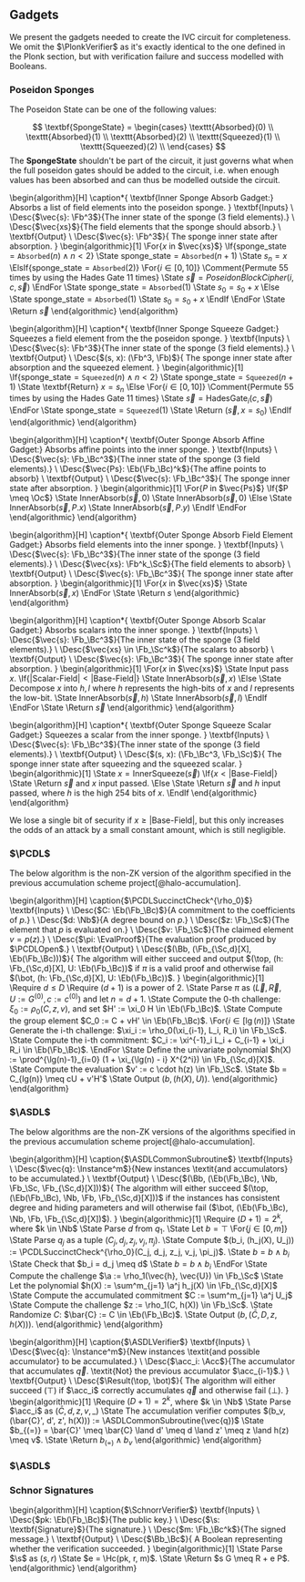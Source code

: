 ## Gadgets

We present the gadgets needed to create the IVC circuit for completeness. We omit the $\PlonkVerifier$ as it's exactly identical to the one defined in the Plonk section, but with verification failure and success modelled with Booleans.

### Poseidon Sponges

The Poseidon State can be one of the following values:

$$
  \textbf{SpongeState} = \begin{cases}
    \texttt{Absorbed}(0) \\
    \texttt{Absorbed}(1) \\
    \texttt{Absorbed}(2) \\
    \texttt{Squeezed}(1) \\
    \texttt{Squeezed}(2) \\
  \end{cases}
$$
The $\textbf{SpongeState}$ shouldn't be part of the circuit, it just governs
what when the full poseidon gates should be added to the circuit, i.e. when
enough values has been absorbed and can thus be modelled outside the circuit.

\begin{algorithm}[H]
\caption*{
  \textbf{Inner Sponge Absorb Gadget:} Absorbs a list of field elements into the poseidon sponge.
}
\textbf{Inputs} \\
  \Desc{$\vec{s}: \Fb^3$}{The inner state of the sponge (3 field elements).} \\
  \Desc{$\vec{xs}$}{The field elements that the sponge should absorb.} \\
\textbf{Output} \\
  \Desc{$\vec{s}: \Fb^3$}{
    The sponge inner state after absorption.
  }
\begin{algorithmic}[1]
  \For{$x$ in $\vec{xs}$}
    \If{$\text{sponge\_state} = \texttt{Absorbed}(n) \land n < 2$}
      \State $\text{sponge\_state} = \texttt{Absorbed}(n + 1)$
      \State $s_n = x$
    \ElsIf{$\text{sponge\_state} = \texttt{Absorbed}(2)$}
      \For{$i \in [0, 10]$} \Comment{Permute 55 times by using the Hades Gate 11 times}
        \State $\vec{s} = PoseidonBlockCipher(i, c, \vec{s})$
      \EndFor
      \State $\text{sponge\_state} = \texttt{Absorbed}(1)$
      \State $s_0 = s_0 + x$
    \Else
      \State $\text{sponge\_state} = \texttt{Absorbed}(1)$
      \State $s_0 = s_0 + x$
    \EndIf
  \EndFor
  \State \Return $\vec{s}$
\end{algorithmic}
\end{algorithm}

\begin{algorithm}[H]
\caption*{
  \textbf{Inner Sponge Squeeze Gadget:} Squeezes a field element from the the poseidon sponge.
}
\textbf{Inputs} \\
  \Desc{$\vec{s}: \Fb^3$}{The inner state of the sponge (3 field elements).} \\
\textbf{Output} \\
  \Desc{$(s, x): (\Fb^3, \Fb)$}{
    The sponge inner state after absorption and the squeezed element.
  }
\begin{algorithmic}[1]
  \If{$\text{sponge\_state} = \texttt{Squeezed}(n) \land n < 2$}
    \State $\text{sponge\_state} = \texttt{Squeezed}(n + 1)$
    \State \textbf{Return} $x = s_n$
  \Else
    \For{$i \in [0, 10]$} \Comment{Permute 55 times by using the Hades Gate 11 times}
      \State $\vec{s} = \text{HadesGate}_i(c, \vec{s})$
    \EndFor
    \State $\text{sponge\_state} = \texttt{Squeezed}(1)$
    \State \Return $(\vec{s}, x = s_0)$
  \EndIf
\end{algorithmic}
\end{algorithm}

\begin{algorithm}[H]
\caption*{
  \textbf{Outer Sponge Absorb Affine Gadget:} Absorbs affine points into the inner sponge.
}
\textbf{Inputs} \\
  \Desc{$\vec{s}: \Fb_\Bc^3$}{The inner state of the sponge (3 field elements).} \\
  \Desc{$\vec{Ps}: \Eb(\Fb_\Bc)^k$}{The affine points to absorb} \\
\textbf{Output} \\
  \Desc{$\vec{s}: \Fb_\Bc^3$}{
    The sponge inner state after absorption.
  }
\begin{algorithmic}[1]
  \For{$P$ in $\vec{Ps}$}
    \If{$P \meq \Oc$}
      \State $\text{InnerAbsorb}(\vec{s}, 0)$
      \State $\text{InnerAbsorb}(\vec{s}, 0)$
    \Else
      \State $\text{InnerAbsorb}(\vec{s}, P.x)$
      \State $\text{InnerAbsorb}(\vec{s}, P.y)$
    \EndIf
  \EndFor
\end{algorithmic}
\end{algorithm}

\begin{algorithm}[H]
\caption*{
  \textbf{Outer Sponge Absorb Field Element Gadget:} Absorbs field elements into the inner sponge.
}
\textbf{Inputs} \\
  \Desc{$\vec{s}: \Fb_\Bc^3$}{The inner state of the sponge (3 field elements).} \\
  \Desc{$\vec{xs}: \Fb^k_\Sc$}{The field elements to absorb} \\
\textbf{Output} \\
  \Desc{$\vec{s}: \Fb_\Bc^3$}{
    The sponge inner state after absorption.
  }
\begin{algorithmic}[1]
  \For{$x$ in $\vec{xs}$}
      \State $\text{InnerAbsorb}(\vec{s}, x)$
  \EndFor
  \State \Return $s$
\end{algorithmic}
\end{algorithm}

\begin{algorithm}[H]
\caption*{
  \textbf{Outer Sponge Absorb Scalar Gadget:} Absorbs scalars into the inner sponge.
}
\textbf{Inputs} \\
  \Desc{$\vec{s}: \Fb_\Bc^3$}{The inner state of the sponge (3 field elements).} \\
  \Desc{$\vec{xs} \in \Fb_\Sc^k$}{The scalars to absorb} \\
\textbf{Output} \\
  \Desc{$\vec{s}: \Fb_\Bc^3$}{
    The sponge inner state after absorption.
  }
\begin{algorithmic}[1]
  \For{$x$ in $\vec{xs}$}
    \State Input pass $x$.
    \If{$|\text{Scalar-Field}| < |\text{Base-Field}|$}
      \State $\text{InnerAbsorb}(\vec{s}, x)$
    \Else
      \State Decompose $x$ into $h, l$ where $h$ represents the high-bits of $x$ and $l$ represents the low-bit.
      \State $\text{InnerAbsorb}(\vec{s}, h)$
      \State $\text{InnerAbsorb}(\vec{s}, l)$
    \EndIf
  \EndFor
  \State \Return $\vec{s}$
\end{algorithmic}
\end{algorithm}

\begin{algorithm}[H]
\caption*{
  \textbf{Outer Sponge Squeeze Scalar Gadget:} Squeezes a scalar from the inner sponge.
}
\textbf{Inputs} \\
  \Desc{$\vec{s}: \Fb_\Bc^3$}{The inner state of the sponge (3 field elements).} \\
\textbf{Output} \\
  \Desc{$(s, x): (\Fb_\Bc^3, \Fb_\Sc)$}{
        The sponge inner state after squeezing and the squeezed scalar. 
  }
\begin{algorithmic}[1]
    \State $x = \text{InnerSqueeze}(\vec{s})$
    \If{$x < |\text{Base-Field}|$}
      \State \Return $\vec{s}$ and $x$ input passed.
    \Else
      \State \Return $\vec{s}$ and $h$ input passed, where $h$ is the high 254 bits of $x$. 
    \EndIf
\end{algorithmic}
\end{algorithm}

We lose a single bit of security if $x \geq |\text{Base-Field}|$, but this
only increases the odds of an attack by a small constant amount, which is still
negligible.

### $\PCDL$

The below algorithm is the non-ZK version of the algorithm specified in the
previous accumulation scheme project[@halo-accumulation].

\begin{algorithm}[H]
\caption{$\PCDLSuccinctCheck^{\rho_0}$}
\textbf{Inputs} \\
  \Desc{$C: \Eb(\Fb_\Bc)$}{A commitment to the coefficients of $p$.} \\
  \Desc{$d: \Nb$}{A degree bound on $p$.} \\
  \Desc{$z: \Fb_\Sc$}{The element that $p$ is evaluated on.} \\
  \Desc{$v: \Fb_\Sc$}{The claimed element $v = p(z)$.} \\
  \Desc{$\pi: \EvalProof$}{The evaluation proof produced by $\PCDLOpen$.} \\
\textbf{Output} \\
  \Desc{$(\Bb, (\Fb_{\Sc,d}[X], \Eb(\Fb_\Bc)))$}{
    The algorithm will either succeed and output $(\top, (h: \Fb_{\Sc,d}[X],
    U: \Eb(\Fb_\Bc))$ if $\pi$ is a valid proof and otherwise fail $(\bot,
    (h: \Fb_{\Sc,d}[X], U: \Eb(\Fb_\Bc))$.
  }
\begin{algorithmic}[1]
  \Require $d \leq D$
  \Require $(d+1)$ is a power of 2.
  \State Parse $\pi$ as $(\vec{L},\vec{R}, U := G^{(0)}, c := c^{(0)})$ and let $n = d + 1$.
  \State Compute the 0-th challenge: $\xi_0 := \rho_0(C, z, v)$, and set $H' := \xi_0 H \in \Eb(\Fb_\Bc)$.
  \State Compute the group element $C_0 := C + vH' \in \Eb(\Fb_\Bc)$.
  \For{$i \in [\lg(n)]$}
    \State Generate the i-th challenge: $\xi_i := \rho_0(\xi_{i-1}, L_i, R_i) \in \Fb_\Sc$.
    \State Compute the i-th commitment: $C_i := \xi^{-1}_i L_i + C_{i-1} + \xi_i R_i \in \Eb(\Fb_\Bc)$.
  \EndFor
\State Define the univariate polynomial $h(X) := \prod^{\lg(n)-1}_{i=0} (1 + \xi_{\lg(n) - i} X^{2^i}) \in \Fb_{\Sc,d}[X]$.
\State Compute the evaluation $v' := c \cdot h(z) \in \Fb_\Sc$.
\State $b = C_{lg(n)} \meq cU + v'H'$
\State Output $(b, (h(X), U))$.
\end{algorithmic}
\end{algorithm}

### $\ASDL$

The below algorithms are the non-ZK versions of the algorithms specified in the
previous accumulation scheme project[@halo-accumulation].

\begin{algorithm}[H]
\caption{$\ASDLCommonSubroutine$}
\textbf{Inputs} \\
  \Desc{$\vec{q}: \Instance^m$}{New instances \textit{and accumulators} to be accumulated.} \\
\textbf{Output} \\
  \Desc{$(\Bb, (\Eb(\Fb_\Bc), \Nb, \Fb_\Sc, \Fb_{\Sc,d}[X]))$}{
    The algorithm will either succeed $(\top, (\Eb(\Fb_\Bc), \Nb, \Fb, \Fb_{\Sc,d}[X]))$
    if the instances has consistent degree and hiding parameters and will
    otherwise fail ($\bot, (\Eb(\Fb_\Bc), \Nb, \Fb, \Fb_{\Sc,d}[X])$).
  }
\begin{algorithmic}[1]
  \Require $(D+1) = 2^k$, where $k \in \Nb$
  \State Parse $d$ from $q_1$.
  \State Let $b = \top$
  \For{$j \in [0, m]$}
    \State Parse $q_j$ as a tuple $(C_j, d_j, z_j, v_j, \pi_j)$.
    \State Compute $(b_i, (h_j(X), U_j)) := \PCDLSuccinctCheck^{\rho_0}(C_j, d_j, z_j, v_j, \pi_j)$.
    \State $b = b \land b_i$
    \State Check that $b_i = d_j \meq d$
    \State $b = b \land b_i$
  \EndFor
  \State Compute the challenge $\a := \rho_1(\vec{h}, \vec{U}) \in \Fb_\Sc$
  \State Let the polynomial $h(X) := \sum^m_{j=1} \a^j h_j(X) \in \Fb_{\Sc,d}[X]$
  \State Compute the accumulated commitment $C := \sum^m_{j=1} \a^j U_j$
  \State Compute the challenge $z := \rho_1(C, h(X)) \in \Fb_\Sc$.
  \State Randomize $C$: $\bar{C} := C \in \Eb(\Fb_\Bc)$.
  \State Output $(b, (\bar{C}, D, z, h(X)))$.
\end{algorithmic}
\end{algorithm}

\begin{algorithm}[H]
\caption{$\ASDLVerifier$}
\textbf{Inputs} \\
  \Desc{$\vec{q}: \Instance^m$}{New instances \textit{and possible accumulator} to be accumulated.} \\
  \Desc{$\acc_i: \Acc$}{The accumulator that accumulates $\vec{q}$. \textit{Not} the previous accumulator $\acc_{i-1}$.} \\
\textbf{Output} \\
  \Desc{$\Result(\top, \bot)$}{
    The algorithm will either succeed $(\top)$ if $\acc_i$ correctly accumulates
    $\vec{q}$ and otherwise fail ($\bot$).
  }
  \begin{algorithmic}[1]
  \Require $(D+1) = 2^k$, where $k \in \Nb$ 
    \State Parse $\acc_i$ as $(\bar{C}, d, z, v, \_)$
    \State The accumulation verifier computes $(b_v, (\bar{C}', d', z', h(X))) := \ASDLCommonSubroutine(\vec{q})$
    \State $b_{(=)} = \bar{C}' \meq \bar{C} \land d' \meq d \land z' \meq z \land h(z) \meq v$.
    \State \Return $b_{(=)} \land b_v$
\end{algorithmic}
\end{algorithm}

### $\ASDL$

### Schnor Signatures

\begin{algorithm}[H]
\caption{$\SchnorrVerifier$}
\textbf{Inputs} \\
  \Desc{$pk: \Eb(\Fb_\Bc)$}{The public key.} \\
  \Desc{$\s: \textbf{Signature}$}{The signature.} \\
  \Desc{$m: \Fb_\Bc^k$}{The signed message.} \\
\textbf{Output} \\
  \Desc{$\Bb_\Bc$}{
    A Boolean representing whether the verification succeeded.
  }
\begin{algorithmic}[1]
  \State Parse $\s$ as $(s, r)$
  \State $e = \Hc(pk, r, m)$.
  \State \Return $s G \meq R + e P$.
\end{algorithmic}
\end{algorithm}
